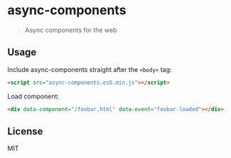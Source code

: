 # async-components

> Async components for the web

## Usage 

Include async-components straight after the `<body>` tag:
```html
<script src="async-components.es5.min.js"></script>
```

Load component:
```html
<div data-component="/foobar.html" data-event="foobar-loaded"></div>
```

## License

MIT
